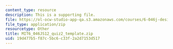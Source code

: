 ```yaml
---
content_type: resource
description: This is a supporting file.
file: https://ol-ocw-studio-app-qa.s3.amazonaws.com/courses/6-046j-design-and-analysis-of-algorithms-spring-2012/19d477b5f87c5bc6c33f2a2d7153d517_MIT6_046JS12_quiz2_template.zip
file_type: application/zip
resourcetype: Other
title: MIT6_046JS12_quiz2_template.zip
uid: 19d477b5-f87c-5bc6-c33f-2a2d7153d517
---
```

